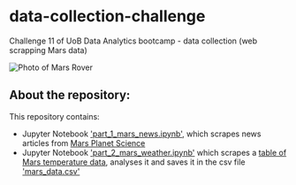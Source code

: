 # data-collection-challenge
Challenge 11 of UoB Data Analytics bootcamp - data collection (web scrapping Mars data)

![Photo of Mars Rover]([https://github.com/catisf/Project-1-Group-2/blob/main/readme_images/pexels-kaboompics-com-6399.jpg](https://github.com/catisf/data-collection-challenge/blob/main/mars_rover.jpg))


## About the repository:
This repository contains:
- Jupyter Notebook ['part_1_mars_news.ipynb'](https://github.com/catisf/data-collection-challenge/blob/main/part_1_mars_news.ipynb), which scrapes news articles from [Mars Planet Science](https://static.bc-edx.com/data/web/mars_news/index.html)
- Jupyter Notebook ['part_2_mars_weather.ipynb'](https://github.com/catisf/data-collection-challenge/blob/main/part_2_mars_weather.ipynb) which scrapes a [table of Mars temperature data](https://static.bc-edx.com/data/web/mars_facts/temperature.html), analyses it and saves it in the csv file ['mars_data.csv'](https://github.com/catisf/data-collection-challenge/blob/main/mars_data.csv)

